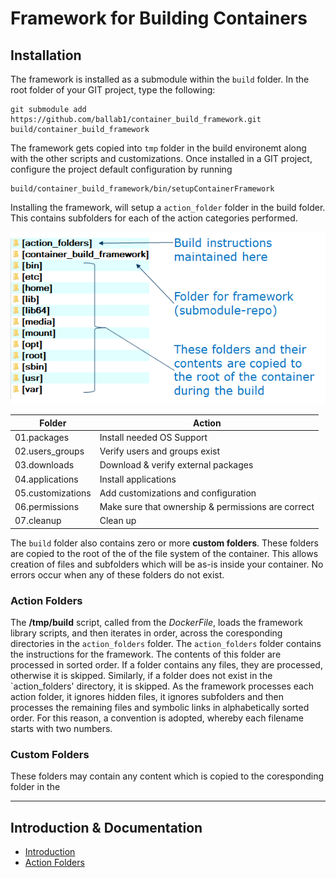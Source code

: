 # Framework for Building Containers

## Installation

The framework is installed as a submodule within the `build` folder. In the root folder of your GIT project, type the following:
```
git submodule add https://github.com/ballab1/container_build_framework.git build/container_build_framework
```

The framework gets copied into `tmp` folder in the build environemt along with the other scripts and customizations.
Once installed in a GIT project, configure the project default configuration by running 
```
build/container_build_framework/bin/setupContainerFramework
```

Installing the framework, will setup a `action_folder` folder in the build folder. This contains subfolders for each of the action categories performed.

![build folder contents](./build_folder_contents.png) 

Folder | Action
--- | --- 
01.packages |  Install needed OS Support
02.users_groups | Verify users and groups exist
03.downloads | Download & verify external packages
04.applications | Install applications
05.customizations | Add customizations and configuration
06.permissions | Make sure that ownership & permissions are correct
07.cleanup | Clean up 


The `build` folder also contains zero or more **custom folders**. These folders are copied to the root of the of the file system of the container. This allows creation of files and subfolders which will be as-is inside your container. No errors occur when any of these folders do not exist.

### Action Folders
The **/tmp/build** script, called from the *DockerFile*, loads the framework library scripts, and then iterates in order, across the coresponding directories in the `action_folders` folder.
The `action_folders` folder contains the instructions for the framework. The contents of this folder are processed in sorted order.
If a folder contains any files, they are processed, otherwise it is skipped. Similarly, if a folder does not exist in the `action_folders' directory, it is skipped.
As the framework processes each action folder, it ignores hidden files, it ignores subfolders and then processes the remaining files and symbolic links in alphabetically sorted order.
For this reason, a convention is adopted, whereby each filename starts with two numbers.


### Custom Folders
These folders may contain any content which is copied to the coresponding folder in the 


**************

## Introduction & Documentation
- [Introduction](../README.md)
- [Action Folders](./ActionFolders.md)

